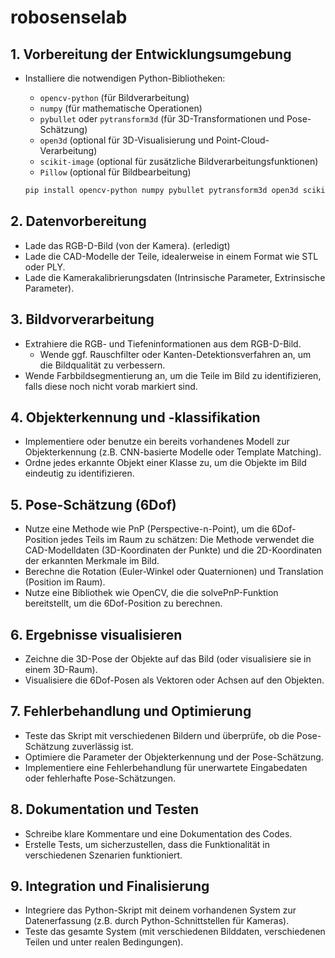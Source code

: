 # robosenselab

## 1. Vorbereitung der Entwicklungsumgebung
- Installiere die notwendigen Python-Bibliotheken:
  - `opencv-python` (für Bildverarbeitung)
  - `numpy` (für mathematische Operationen)
  - `pybullet` oder `pytransform3d` (für 3D-Transformationen und Pose-Schätzung)
  - `open3d` (optional für 3D-Visualisierung und Point-Cloud-Verarbeitung)
  - `scikit-image` (optional für zusätzliche Bildverarbeitungsfunktionen)
  - `Pillow` (optional für Bildbearbeitung)

  ```bash
  pip install opencv-python numpy pybullet pytransform3d open3d scikit-image Pillow
  ```

## 2. Datenvorbereitung
- Lade das RGB-D-Bild (von der Kamera). (erledigt)
- Lade die CAD-Modelle der Teile, idealerweise in einem Format wie STL oder PLY.
- Lade die Kamerakalibrierungsdaten (Intrinsische Parameter, Extrinsische Parameter).

## 3. Bildvorverarbeitung
- Extrahiere die RGB- und Tiefeninformationen aus dem RGB-D-Bild.
    - Wende ggf. Rauschfilter oder Kanten-Detektionsverfahren an, um die Bildqualität zu verbessern.
- Wende Farbbildsegmentierung an, um die Teile im Bild zu identifizieren, falls diese noch nicht vorab markiert sind.

## 4. Objekterkennung und -klassifikation
- Implementiere oder benutze ein bereits vorhandenes Modell zur Objekterkennung (z.B. CNN-basierte Modelle oder Template Matching).
- Ordne jedes erkannte Objekt einer Klasse zu, um die Objekte im Bild eindeutig zu identifizieren.

## 5. Pose-Schätzung (6Dof)
- Nutze eine Methode wie PnP (Perspective-n-Point), um die 6Dof-Position jedes Teils im Raum zu schätzen:
    Die Methode verwendet die CAD-Modelldaten (3D-Koordinaten der Punkte) und die 2D-Koordinaten der erkannten Merkmale im Bild.
- Berechne die Rotation (Euler-Winkel oder Quaternionen) und Translation (Position im Raum).
- Nutze eine Bibliothek wie OpenCV, die die solvePnP-Funktion bereitstellt, um die 6Dof-Position zu berechnen.

## 6. Ergebnisse visualisieren
- Zeichne die 3D-Pose der Objekte auf das Bild (oder visualisiere sie in einem 3D-Raum).
- Visualisiere die 6Dof-Posen als Vektoren oder Achsen auf den Objekten.

## 7. Fehlerbehandlung und Optimierung
- Teste das Skript mit verschiedenen Bildern und überprüfe, ob die Pose-Schätzung zuverlässig ist.
- Optimiere die Parameter der Objekterkennung und der Pose-Schätzung.
- Implementiere eine Fehlerbehandlung für unerwartete Eingabedaten oder fehlerhafte Pose-Schätzungen.

## 8. Dokumentation und Testen
- Schreibe klare Kommentare und eine Dokumentation des Codes.
- Erstelle Tests, um sicherzustellen, dass die Funktionalität in verschiedenen Szenarien funktioniert.

## 9. Integration und Finalisierung
- Integriere das Python-Skript mit deinem vorhandenen System zur Datenerfassung (z.B. durch Python-Schnittstellen für Kameras).
- Teste das gesamte System (mit verschiedenen Bilddaten, verschiedenen Teilen und unter realen Bedingungen).